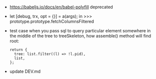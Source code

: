 - https://babeljs.io/docs/en/babel-polyfill deprecated
- let [debug, trx, opt = {}] = a(args); in >>> prototype.prototype.fetchColumnsFiltered

- test case when you pass sql to query particular element somewhere in the middle of the tree to treeSkeleton, how assemble() method will find root:

      return {
        tree: list.filter((l) => !l.pid),
        list,
      };

- update DEV.md
